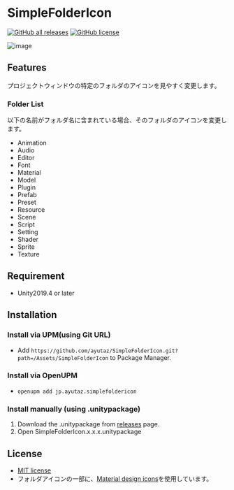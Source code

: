 # SimpleFolderIcon

[![GitHub all releases](https://img.shields.io/github/downloads/ayutaz/SimpleFolderIcon/total)](https://github.com/ayutaz/SimpleFolderIcon/releases)
[![GitHub license](https://img.shields.io/github/license/ayutaz/SimpleFolderIcon)](https://github.com/ayutaz/SimpleFolderIcon/blob/master/LICENSE)

![image](https://user-images.githubusercontent.com/68797964/132967661-a6aff48e-4605-417f-8f4c-367d9172ed0f.png)

## Features

プロジェクトウィンドウの特定のフォルダのアイコンを見やすく変更します。

### Folder List

以下の名前がフォルダ名に含まれている場合、そのフォルダのアイコンを変更します。

- Animation
- Audio
- Editor
- Font
- Material
- Model
- Plugin
- Prefab
- Preset
- Resource
- Scene
- Script
- Setting
- Shader
- Sprite
- Texture

## Requirement

- Unity2019.4 or later

## Installation

### Install via UPM(using Git URL)

- Add `https://github.com/ayutaz/SimpleFolderIcon.git?path=/Assets/SimpleFolderIcon` to Package Manager.

### Install via OpenUPM

- `openupm add jp.ayutaz.simplefoldericon`

### Install manually (using .unitypackage)

1. Download the .unitypackage from [releases](https://github.com/ayutaz/SimpleFolderIcon/releases) page.
2. Open SimpleFolderIcon.x.x.x.unitypackage

## License

- [MIT license](https://github.com/ayutaz/SimpleFolderIcon/blob/master/LICENSE)
- フォルダアイコンの一部に、[Material design icons](https://fonts.google.com/icons)を使用しています。
